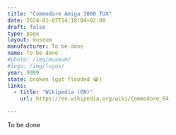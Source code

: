 ```yaml
---
title: "Commodore Amiga 3000 TUX"
date: 2024-01-07T14:18:04+02:00
draft: false
type: page
layout: museum
manufacturer: To be done
name: To be done
#photo: /img/museum/
#logo: /img/logos/
year: 9999
state: broken (got flooded 😭)
links:
  - title: "Wikipedia (EN)"
    url: https://en.wikipedia.org/wiki/Commodore_64

---
```


To be done
